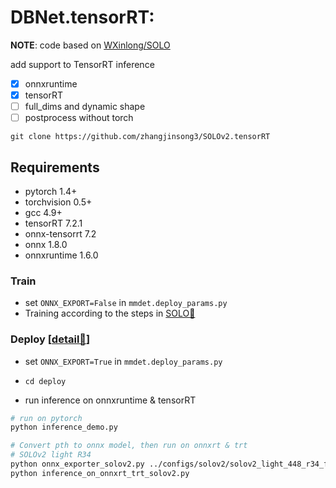 # DBNet.tensorRT: 

**NOTE**: code based on [WXinlong/SOLO](https://github.com/WXinlong/SOLO)

add support to TensorRT inference

- [x] onnxruntime
- [x] tensorRT
- [ ] full_dims and dynamic shape
- [ ] postprocess without torch

```
git clone https://github.com/zhangjinsong3/SOLOv2.tensorRT
```

## Requirements

* pytorch 1.4+
* torchvision 0.5+
* gcc 4.9+
* tensorRT 7.2.1
* onnx-tensorrt 7.2
* onnx 1.8.0
* onnxruntime 1.6.0


### Train
- set `ONNX_EXPORT=False` in  `mmdet.deploy_params.py`
- Training according to the steps in <a href="README_SOLO.md" alt="链接">SOLO🔗</a>


### Deploy [<a href="deploy/readme.md" alt="链接">detail🔗</a>]
- set `ONNX_EXPORT=True` in  `mmdet.deploy_params.py`

- `cd deploy`

- run inference on onnxruntime & tensorRT
```bash
# run on pytorch
python inference_demo.py

# Convert pth to onnx model, then run on onnxrt & trt
# SOLOv2 light R34
python onnx_exporter_solov2.py ../configs/solov2/solov2_light_448_r34_fpn_8gpu_3x.py  weights/SOLOv2_light_R34.onnx --checkpoint ../weights/SOLOv2_LIGHT_448_R34_3x.pth --shape 448 672
python inference_on_onnxrt_trt_solov2.py
```


